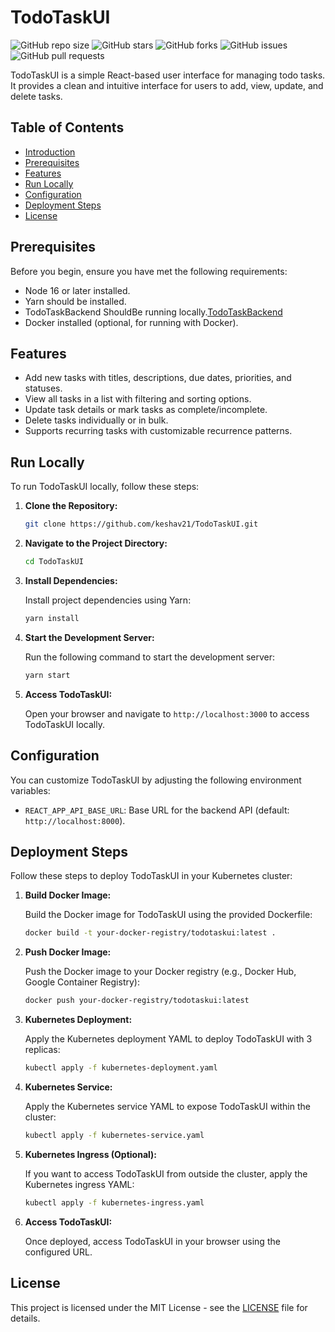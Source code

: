 
# TodoTaskUI
![GitHub repo size](https://img.shields.io/github/repo-size/keshav21/TodoTaskUI) ![GitHub stars](https://img.shields.io/github/stars/keshav21/TodoTaskUI?style=social) ![GitHub forks](https://img.shields.io/github/forks/keshav21/TodoTaskBackend?style=social) ![GitHub issues](https://img.shields.io/github/issues/keshav21/TodoTaskUI) ![GitHub pull requests](https://img.shields.io/github/issues-pr/keshav21/TodoTaskUI)

TodoTaskUI is a simple React-based user interface for managing todo tasks. It provides a clean and intuitive interface for users to add, view, update, and delete tasks.

## Table of Contents

- [Introduction](#introduction)
- [Prerequisites](#prerequisites)
- [Features](#features)
- [Run Locally](#run-locally)
- [Configuration](#configuration)
- [Deployment Steps](#deployment-steps)
- [License](#license)



## Prerequisites

Before you begin, ensure you have met the following requirements:
- Node 16 or later installed.
- Yarn should be installed.
- TodoTaskBackend ShouldBe running locally.[TodoTaskBackend]()
- Docker installed (optional, for running with Docker).


## Features

- Add new tasks with titles, descriptions, due dates, priorities, and statuses.
- View all tasks in a list with filtering and sorting options.
- Update task details or mark tasks as complete/incomplete.
- Delete tasks individually or in bulk.
- Supports recurring tasks with customizable recurrence patterns.


## Run Locally

To run TodoTaskUI locally, follow these steps:

1. **Clone the Repository:**

   ```sh
   git clone https://github.com/keshav21/TodoTaskUI.git
   ```

2. **Navigate to the Project Directory:**

   ```sh
   cd TodoTaskUI
   ```

3. **Install Dependencies:**

   Install project dependencies using Yarn:

   ```sh
   yarn install
   ```

4. **Start the Development Server:**

   Run the following command to start the development server:

   ```sh
   yarn start
   ```

5. **Access TodoTaskUI:**

   Open your browser and navigate to `http://localhost:3000` to access TodoTaskUI locally.

## Configuration

You can customize TodoTaskUI by adjusting the following environment variables:

- `REACT_APP_API_BASE_URL`: Base URL for the backend API (default: `http://localhost:8000`).
  

## Deployment Steps

Follow these steps to deploy TodoTaskUI in your Kubernetes cluster:

1. **Build Docker Image:**

   Build the Docker image for TodoTaskUI using the provided Dockerfile:

   ```sh
   docker build -t your-docker-registry/todotaskui:latest .
   ```

2. **Push Docker Image:**

   Push the Docker image to your Docker registry (e.g., Docker Hub, Google Container Registry):

   ```sh
   docker push your-docker-registry/todotaskui:latest
   ```

3. **Kubernetes Deployment:**

   Apply the Kubernetes deployment YAML to deploy TodoTaskUI with 3 replicas:

   ```sh
   kubectl apply -f kubernetes-deployment.yaml
   ```

4. **Kubernetes Service:**

   Apply the Kubernetes service YAML to expose TodoTaskUI within the cluster:

   ```sh
   kubectl apply -f kubernetes-service.yaml
   ```

5. **Kubernetes Ingress (Optional):**

   If you want to access TodoTaskUI from outside the cluster, apply the Kubernetes ingress YAML:

   ```sh
   kubectl apply -f kubernetes-ingress.yaml
   ```

6. **Access TodoTaskUI:**

   Once deployed, access TodoTaskUI in your browser using the configured URL.

## License

This project is licensed under the MIT License - see the [LICENSE](LICENSE) file for details.
